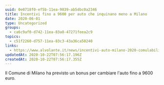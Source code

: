 ```yaml
---
uuid: 0e0718f0-ef5b-11ea-9839-ab5dbc0a2346
title: Incentivi fino a 9600 per auto che inquinano meno a Milano
date: 2020-06-01
type: Uncategorized
groups:
  - ca6c9af0-d742-11ea-83a8-47271feea2c9
topics:
  - c51f2260-d757-11ea-83c3-43a36ca50240
links:
  - https://www.alvolante.it/news/incentivi-auto-milano-2020-comulabili-con-statali-368831
updatedAt: 2020-10-22T07:56:17.196Z
createdAt: 2020-10-22T07:56:17.355Z
---
```

Il Comune di Milano ha previsto un bonus per cambiare l'auto fino a 9600 euro.